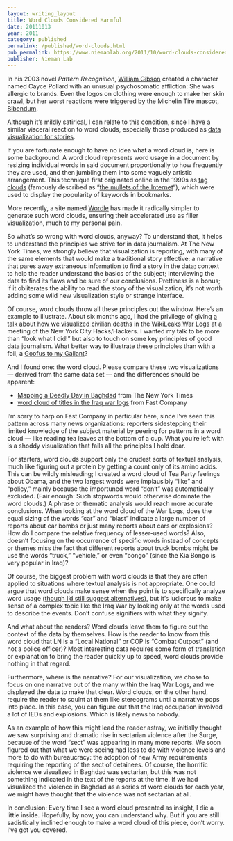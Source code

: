 ```yaml
---
layout: writing_layout
title: Word Clouds Considered Harmful
date: 20111013
year: 2011
category: published
permalink: /published/word-clouds.html
pub_permalink: https://www.niemanlab.org/2011/10/word-clouds-considered-harmful/
publisher: Nieman Lab
---
```

In his 2003 novel _Pattern Recognition_, [William Gibson](http://www.williamgibsonbooks.com/) created a character named Cayce Pollard with an unusual psychosomatic affliction: She was allergic to brands. Even the logos on clothing were enough to make her skin crawl, but her worst reactions were triggered by the Michelin Tire mascot, [Bibendum](http://en.wikipedia.org/wiki/Michelin_Man).

Although it’s mildly satirical, I can relate to this condition, since I have a similar visceral reaction to word clouds, especially those produced as [data visualization for stories](http://www.poynter.org/latest-news/top-stories/141184/mix-and-%20match-which-debt-crisis-stories-came-from-which-news-websites/).

If you are fortunate enough to have no idea what a word cloud is, here is some background. A word cloud represents word usage in a document by resizing individual words in said document proportionally to how frequently they are used, and then jumbling them into some vaguely artistic arrangement. This technique first originated online in the 1990s as [tag clouds](http://en.wikipedia.org/wiki/Tag_cloud) (famously described as “[the mullets of the Internet](http://www.zeldman.com/daily/0405d.shtml)“), which were used to display the popularity of keywords in bookmarks.

More recently, a site named [Wordle](http://wordle.net/) has made it radically simpler to generate such word clouds, ensuring their accelerated use as filler visualization, much to my personal pain.

So what’s so wrong with word clouds, anyway? To understand that, it helps to understand the principles we strive for in data journalism. At The New York Times, we strongly believe that visualization is reporting, with many of the same elements that would make a traditional story effective: a narrative that pares away extraneous information to find a story in the data; context to help the reader understand the basics of the subject; interviewing the data to find its flaws and be sure of our conclusions. Prettiness is a bonus; if it obliterates the ability to read the story of the visualization, it’s not worth adding some wild new visualization style or strange interface.

Of course, word clouds throw all these principles out the window. Here’s an example to illustrate. About six months ago, I had the privilege of giving [a talk about how we visualized civilian deaths](http://nimblecode.com/2011/03/11/working-with-wikileaks/) in the [WikiLeaks War Logs](http://www.nytimes.com/interactive/world/war-logs.html) at a meeting of the New York City Hacks/Hackers. I wanted my talk to be more than “look what I did!” but also to touch on some key principles of good data journalism. What better way to illustrate these principles than with a foil, a [Goofus to my Gallant](http://en.wikipedia.org/wiki/Highlights_for_Children#Goofus_.%2026_Gallant)?

And I found one: the word cloud. Please compare these two visualizations — derived from the same data set — and the differences should be apparent:

- [Mapping a Deadly Day in Baghdad](http://www.nytimes.com/interactive/2010/10/24/world/1024-surge-graphic.html) from The New York Times
- [word cloud of titles in the Iraq war logs](http://images.fastcompany.com/upload/iran-wiki.jpg) from Fast Company

I’m sorry to harp on Fast Company in particular here, since I’ve seen this pattern across many news organizations: reporters sidestepping their limited knowledge of the subject material by peering for patterns in a word cloud — like reading tea leaves at the bottom of a cup. What you’re left with is a shoddy visualization that fails all the principles I hold dear.

For starters, word clouds support only the crudest sorts of textual analysis, much like figuring out a protein by getting a count only of its amino acids. This can be wildly misleading; I created a word cloud of Tea Party feelings about Obama, and the two largest words were implausibly “like” and “policy,” mainly because the importuned word “don’t” was automatically excluded. (Fair enough: Such stopwords would otherwise dominate the word clouds.) A phrase or thematic analysis would reach more accurate conclusions. When looking at the word cloud of the War Logs, does the equal sizing of the words “car” and “blast” indicate a large number of reports about car bombs or just many reports about cars or explosions? How do I compare the relative frequency of lesser-used words? Also, doesn’t focusing on the occurrence of specific words instead of concepts or themes miss the fact that different reports about truck bombs might be use the words “truck,” “vehicle,” or even “bongo” (since the Kia Bongo is very popular in Iraq)?

Of course, the biggest problem with word clouds is that they are often applied to situations where textual analysis is not appropriate. One could argue that word clouds make sense when the point is to specifically analyze word usage ([though I’d still suggest alternatives](http://www.nytimes.com/interactive/2011/06/10/education/commencement-speeches-graphic.html)), but it’s ludicrous to make sense of a complex topic like the Iraq War by looking only at the words used to describe the events. Don’t confuse signifiers with what they signify.

And what about the readers? Word clouds leave them to figure out the context of the data by themselves. How is the reader to know from this word cloud that LN is a “Local National” or COP is “Combat Outpost” (and not a police officer)? Most interesting data requires some form of translation or explanation to bring the reader quickly up to speed, word clouds provide nothing in that regard.

Furthermore, where is the narrative? For our visualization, we chose to focus on one narrative out of the many within the Iraq War Logs, and we displayed the data to make that clear. Word clouds, on the other hand, require the reader to squint at them like stereograms until a narrative pops into place. In this case, you can figure out that the Iraq occupation involved a lot of IEDs and explosions. Which is likely news to nobody.

As an example of how this might lead the reader astray, we initially thought we saw surprising and dramatic rise in sectarian violence after the Surge, because of the word “sect” was appearing in many more reports. We soon figured out that what we were seeing had less to do with violence levels and more to do with bureaucracy: the adoption of new Army requirements requiring the reporting of the sect of detainees. Of course, the horrific violence we visualized in Baghdad was sectarian, but this was not something indicated in the text of the reports at the time. If we had visualized the violence in Baghdad as a series of word clouds for each year, we might have thought that the violence was not sectarian at all.

In conclusion: Every time I see a word cloud presented as insight, I die a little inside. Hopefully, by now, you can understand why. But if you are still sadistically inclined enough to make a word cloud of this piece, don’t worry. I’ve got you covered.